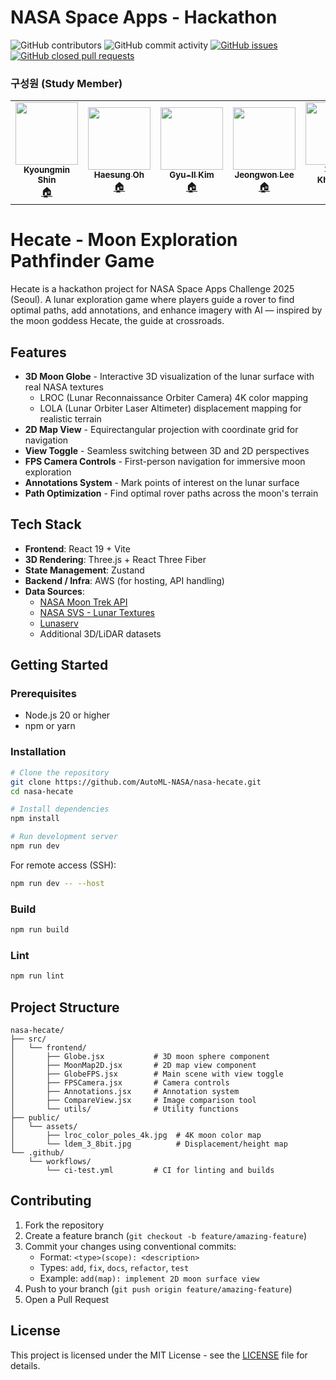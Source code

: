 # NASA Space Apps - Hackathon

![GitHub contributors](https://img.shields.io/github/contributors/AutoML-NASA/nasa-hecate)
![GitHub commit activity](https://img.shields.io/github/commit-activity/m/AutoML-NASA/nasa-hecate)
[![GitHub issues](https://img.shields.io/github/issues/AutoML-NASA/nasa-hecate?color=%232da44e)](https://github.com/AutoML-NASA/nasa-hecate/issues)
[![GitHub closed pull requests](https://img.shields.io/github/issues-pr-closed/AutoML-NASA/nasa-hecate?color=%238250df)](https://github.com/AutoML-NASA/nasa-hecate/pulls)

### 구성원 (Study Member)
<!-- ALL-CONTRIBUTORS-LIST:START - Do not remove or modify this section -->
<!-- prettier-ignore-start -->
<!-- markdownlint-disable -->
<table>
  <tr>
    <td align="center"><a href="https://github.com/shinkm1104"><img src="https://avatars.githubusercontent.com/u/88845797?v=4" width="100px;" alt=""/><br /><sub><b>Kyoungmin Shin</b></sub></a><br /><a href="https://github.com/shinkm1104" title="Code">🏠</a></td>
    <td align="center"><a href="https://github.com/HaeSung-Oh"><img src="https://avatars.githubusercontent.com/u/86648139?v=4" width="100px;" alt=""/><br /><sub><b>Haesung Oh</b></sub></a><br /><a href="https://github.com/HaeSung-Oh" title="Code">🏠</a></td>
    <td align="center"><a href="https://github.com/Kim-Gyuil"><img src="https://avatars.githubusercontent.com/u/224922845?v=4" width="100px;" alt=""/><br /><sub><b>Gyu-Il Kim</b></sub></a><br /><a href="https://github.com/Kim-Gyuil" title="Code">🏠</a></td>
    <td align="center"><a href="https://github.com/Woni0204"><img src="https://avatars.githubusercontent.com/u/162476686?s=400&u=5c39ec579bab20a71034aa15cc222470cfc1cf06&v=4" width="100px;" alt=""/><br /><sub><b>Jeongwon Lee</b></sub></a><br /><a href="https://github.com/Woni0204" title="Code">🏠</a></td>
    <td align="center"><a href="https://github.com/KhrTim"><img src="https://avatars.githubusercontent.com/u/42896525?v=4" width="100px;" alt=""/><br /><sub><b>Timur Khairulov</b></sub></a><br /><a href="https://github.com/KhrTim" title="Code">🏠</a></td>
    <td align="center"><a href="https://github.com/StevenHSKim"><img src="https://avatars.githubusercontent.com/u/102468317?v=4" width="100px;" alt=""/><br /><sub><b>Haesung Kim</b></sub></a><br /><a href="https://github.com/StevenHSKim" title="Code">🏠</a></td>
  </tr>
</table>

# Hecate - Moon Exploration Pathfinder Game

Hecate is a hackathon project for NASA Space Apps Challenge 2025 (Seoul).
A lunar exploration game where players guide a rover to find optimal paths, add annotations, and enhance imagery with AI — inspired by the moon goddess Hecate, the guide at crossroads.

## Features

- **3D Moon Globe** - Interactive 3D visualization of the lunar surface with real NASA textures
  - LROC (Lunar Reconnaissance Orbiter Camera) 4K color mapping
  - LOLA (Lunar Orbiter Laser Altimeter) displacement mapping for realistic terrain
- **2D Map View** - Equirectangular projection with coordinate grid for navigation
- **View Toggle** - Seamless switching between 3D and 2D perspectives
- **FPS Camera Controls** - First-person navigation for immersive moon exploration
- **Annotations System** - Mark points of interest on the lunar surface
- **Path Optimization** - Find optimal rover paths across the moon's terrain

## Tech Stack

- **Frontend**: React 19 + Vite
- **3D Rendering**: Three.js + React Three Fiber
- **State Management**: Zustand
- **Backend / Infra**: AWS (for hosting, API handling)
- **Data Sources**:
  - [NASA Moon Trek API](https://trek.nasa.gov/tiles/apidoc/trekAPI.html?body=moon)
  - [NASA SVS - Lunar Textures](https://svs.gsfc.nasa.gov/4720)
  - [Lunaserv](https://lunaserv.im-ldi.com/about.html)
  - Additional 3D/LiDAR datasets

## Getting Started

### Prerequisites

- Node.js 20 or higher
- npm or yarn

### Installation

```bash
# Clone the repository
git clone https://github.com/AutoML-NASA/nasa-hecate.git
cd nasa-hecate

# Install dependencies
npm install

# Run development server
npm run dev
```

For remote access (SSH):
```bash
npm run dev -- --host
```

### Build

```bash
npm run build
```

### Lint

```bash
npm run lint
```

## Project Structure

```
nasa-hecate/
├── src/
│   └── frontend/
│       ├── Globe.jsx           # 3D moon sphere component
│       ├── MoonMap2D.jsx       # 2D map view component
│       ├── GlobeFPS.jsx        # Main scene with view toggle
│       ├── FPSCamera.jsx       # Camera controls
│       ├── Annotations.jsx     # Annotation system
│       ├── CompareView.jsx     # Image comparison tool
│       └── utils/              # Utility functions
├── public/
│   └── assets/
│       ├── lroc_color_poles_4k.jpg  # 4K moon color map
│       └── ldem_3_8bit.jpg          # Displacement/height map
└── .github/
    └── workflows/
        └── ci-test.yml         # CI for linting and builds
```

## Contributing

1. Fork the repository
2. Create a feature branch (`git checkout -b feature/amazing-feature`)
3. Commit your changes using conventional commits:
   - Format: `<type>(scope): <description>`
   - Types: `add`, `fix`, `docs`, `refactor`, `test`
   - Example: `add(map): implement 2D moon surface view`
4. Push to your branch (`git push origin feature/amazing-feature`)
5. Open a Pull Request

## License

This project is licensed under the MIT License - see the [LICENSE](LICENSE) file for details.

